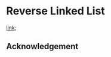 # Reverse Linked List
[link](https://leetcode.com/problems/reverse-linked-list);

## Acknowledgement